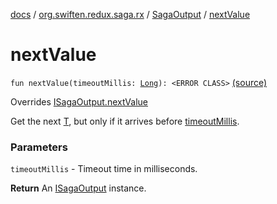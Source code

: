 [docs](../../index.md) / [org.swiften.redux.saga.rx](../index.md) / [SagaOutput](index.md) / [nextValue](./next-value.md)

# nextValue

`fun nextValue(timeoutMillis: `[`Long`](https://kotlinlang.org/api/latest/jvm/stdlib/kotlin/-long/index.html)`): <ERROR CLASS>` [(source)](https://github.com/protoman92/KotlinRedux/tree/master/common/common-rx-saga/src/main/kotlin/org/swiften/redux/saga/rx/RxSaga.kt#L111)

Overrides [ISagaOutput.nextValue](../../org.swiften.redux.saga.common/-i-saga-output/next-value.md)

Get the next [T](../../org.swiften.redux.saga.common/-i-saga-output/index.md#T), but only if it arrives before [timeoutMillis](../../org.swiften.redux.saga.common/-i-saga-output/next-value.md#org.swiften.redux.saga.common.ISagaOutput$nextValue(kotlin.Long)/timeoutMillis).

### Parameters

`timeoutMillis` - Timeout time in milliseconds.

**Return**
An [ISagaOutput](../../org.swiften.redux.saga.common/-i-saga-output/index.md) instance.


